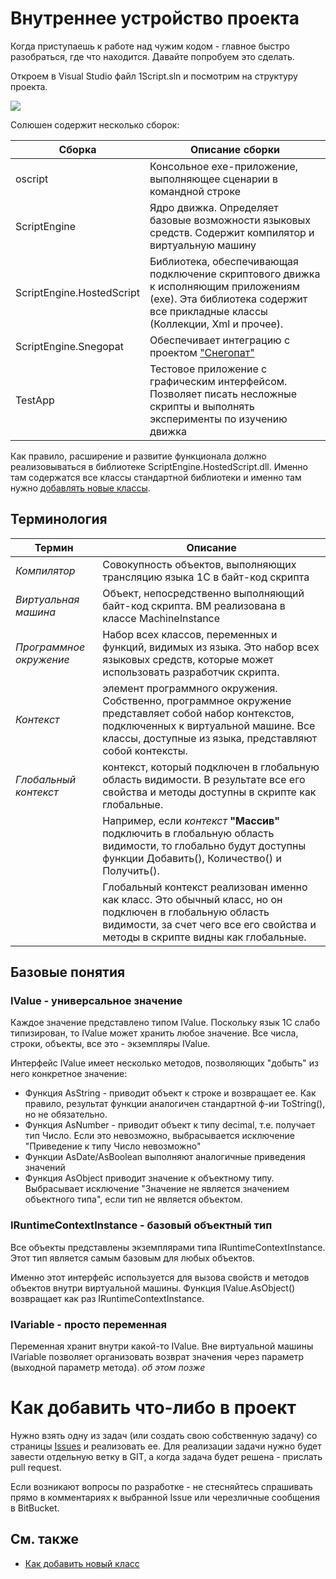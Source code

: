 # Внутреннее устройство проекта

Когда приступаешь к работе над чужим кодом - главное быстро разобраться, где что находится. Давайте попробуем это сделать.

Откроем в Visual Studio файл 1Script.sln и посмотрим на структуру проекта.

![](/content/images/solution1.png)

Солюшен содержит несколько сборок:

| Сборка                    | Описание сборки  |
|---------------------------|------------------|
| oscript                   | Консольное exe-приложение, выполняющее сценарии в командной строке |
| ScriptEngine              | Ядро движка. Определяет базовые возможности языковых средств. Содержит компилятор и виртуальную машину |
| ScriptEngine.HostedScript | Библиотека, обеспечивающая подключение скриптового движка к исполняющим приложениям (exe). Эта библиотека содержит все прикладные классы (Коллекции, Xml и прочее). |
| ScriptEngine.Snegopat     | Обеспечивает интеграцию с проектом ["Снегопат"](snegopat) |
| TestApp                   | Тестовое приложение с графическим интерфейсом. Позволяет писать несложные скрипты и выполнять эксперименты по изучению движка |

Как правило, расширение и развитие функционала должно реализовываться в библиотеке ScriptEngine.HostedScript.dll. Именно там содержатся все классы стандартной библиотеки и именно там нужно [добавлять новые классы](Разработка%20классов).

## Терминология

| Термин                | Описание  |
|-----------------------|------------------|
| *Компилятор*          | Совокупность объектов, выполняющих трансляцию языка 1С в байт-код скрипта |
| *Виртуальная машина*  | Объект, непосредственно выполняющий байт-код скрипта. ВМ реализована в классе MachineInstance |
| *Программное окружение* | Набор всех классов, переменных и функций, видимых из языка. Это набор всех языковых средств, которые может использовать разработчик скрипта. |
| *Контекст* | элемент программного окружения. Собственно, программное окружение представляет собой набор контекстов, подключенных к виртуальной машине. Все классы, доступные из языка, представляют собой контексты. |
| *Глобальный контекст* | контекст, который подключен в глобальную область видимости. В результате все его свойства и методы доступны в скрипте как глобальные. 
| |	Например, если *контекст* **"Массив"** подключить в глобальную область видимости, то глобально будут доступны функции Добавить(), Количество() и Получить().
| |	Глобальный контекст реализован именно как класс. Это обычный класс, но он подключен в глобальную область видимости, за счет чего все его свойства и методы в скрипте видны как глобальные. |

## Базовые понятия

### IValue - универсальное значение

Каждое значение представлено типом IValue. Поскольку язык 1С слабо типизирован, то IValue может хранить любое значение. Все числа, строки, объекты, все это - экземпляры IValue.

Интерфейс IValue имеет несколько методов, позволяющих "добыть" из него конкретное значение:

* Функция AsString - приводит объект к строке и возвращает ее. Как правило, результат функции аналогичен стандартной ф-ии ToString(), но не обязательно.
* Функция AsNumber - приводит объект к типу decimal, т.е. получает тип Число. Если это невозможно, выбрасывается исключение "Приведение к типу Число невозможно"
* Функции AsDate/AsBoolean выполняют аналогичные приведения значений
* Функция AsObject приводит значение к объектному типу. Выбрасывает исключение "Значение не является значением объектного типа", если тип не является объектом. 

### IRuntimeContextInstance - базовый объектный тип

Все объекты представлены экземплярами типа IRuntimeContextInstance. Этот тип является самым базовым для любых объектов.

Именно этот интерфейс используется для вызова свойств и методов объектов внутри виртуальной машины. Функция IValue.AsObject() возвращает как раз IRuntimeContextInstance.

### IVariable - просто переменная

Переменная хранит внутри какой-то IValue. Вне виртуальной машины IVariable позволяет организовать возврат значения через параметр (выходной параметр метода). *об этом позже*

# Как добавить что-либо в проект

Нужно взять одну из задач (или создать свою собственную задачу) со страницы [Issues](https://github.com/EvilBeaver/OneScript/issues) и реализовать ее. Для реализации задачи нужно будет завести отдельную ветку в GIT, а когда задача будет решена - прислать pull request.

Если возникают вопросы по разработке - не стесняйтесь спрашивать прямо в комментариях к выбранной Issue или черезличные сообщения в BitBucket.

## См. также

* [Как добавить новый класс](Как%20добавить%20класс) 